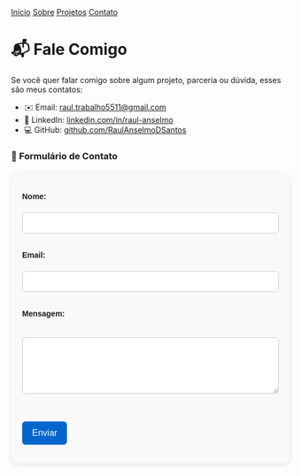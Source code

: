 <nav class="navbar">
  <a href="/">Início</a>
  <a href="/sobre">Sobre</a>
  <a href="/projetos">Projetos</a>
  <a href="/contato">Contato</a>
</nav>


# 📬 Fale Comigo

Se você quer falar comigo sobre algum projeto, parceria ou dúvida, esses são meus contatos:

- ✉️ Email: [raul.trabalho5511@gmail.com](mailto:raul.trabalho5511@gmail.com)
- 💼 LinkedIn: [linkedin.com/in/raul-anselmo](https://linkedin.com/in/raul-anselmo)
- 💻 GitHub: [github.com/RaulAnselmoDSantos](https://github.com/RaulAnselmoDSantos)

### 📩 Formulário de Contato

<style>
  form {
    max-width: 500px;
    margin: 20px auto;
    background: #f9f9f9;
    padding: 20px;
    border-radius: 12px;
    box-shadow: 0 2px 8px rgba(0,0,0,0.1);
    font-family: sans-serif;
  }

  label {
    font-weight: bold;
    display: block;
    margin-top: 15px;
  }

  input, textarea {
    width: 100%;
    padding: 10px;
    margin-top: 5px;
    border: 1px solid #ccc;
    border-radius: 6px;
    font-size: 14px;
    box-sizing: border-box;
  }

  button {
    margin-top: 20px;
    background-color: #0066cc;
    color: white;
    border: none;
    padding: 12px 18px;
    font-size: 16px;
    border-radius: 6px;
    cursor: pointer;
  }

  button:hover {
    background-color: #004c99;
  }
</style>

<form action="https://formsubmit.co/raul.trabalho5511@gmail.com" method="POST">

 <input type="hidden" name="_redirect" value="https://raulanselmodsantos.github.io/RaulAnselmoPortfolio/contato.html">

  <label>Nome:</label><br>
  <input type="text" name="name" required><br><br>

  <label>Email:</label><br>
  <input type="email" name="email" required><br><br>

  <label>Mensagem:</label><br>
  <textarea name="message" rows="5" required></textarea><br><br>

  <button type="submit">Enviar</button>
</form>